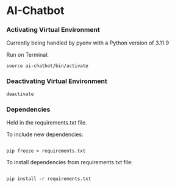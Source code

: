# AI-Chatbot

### Activating Virtual Environment

Currently being handled by pyenv with a Python version of 3.11.9

Run on Terminal:
```
source ai-chatbot/bin/activate

```
### Deactivating Virtual Environment
```
deactivate

```

### Dependencies

Held in the requirements.txt file.

To include new dependencies:
```

pip freeze > requirements.txt

```

To install dependencies from requirements.txt file: 

```

pip install -r requirements.txt

```

